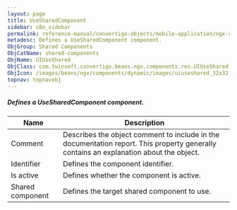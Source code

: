 ```yaml
---
layout: page
title: UseSharedComponent
sidebar: c8o_sidebar
permalink: reference-manual/convertigo-objects/mobile-application/ngx-components/shared-components/usesharedcomponent/
metadesc: Defines a UseSharedComponent component.   
ObjGroup: Shared Components
ObjCatName: shared-components
ObjName: UIUseShared
ObjClass: com.twinsoft.convertigo.beans.ngx.components.res.UIUseShared
ObjIcon: /images/beans/ngx/components/dynamic/images/uiuseshared_32x32.png
topnav: topnavobj
---
```

##### Defines a UseSharedComponent component. <br/>

 

Name | Description 
--- | ---
Comment | Describes the object comment to include in the documentation report.  This property generally contains an explanation about the object. 
Identifier | Defines the component identifier.  
Is active | Defines whether the component is active. 
Shared component | Defines the target shared component to use. 

